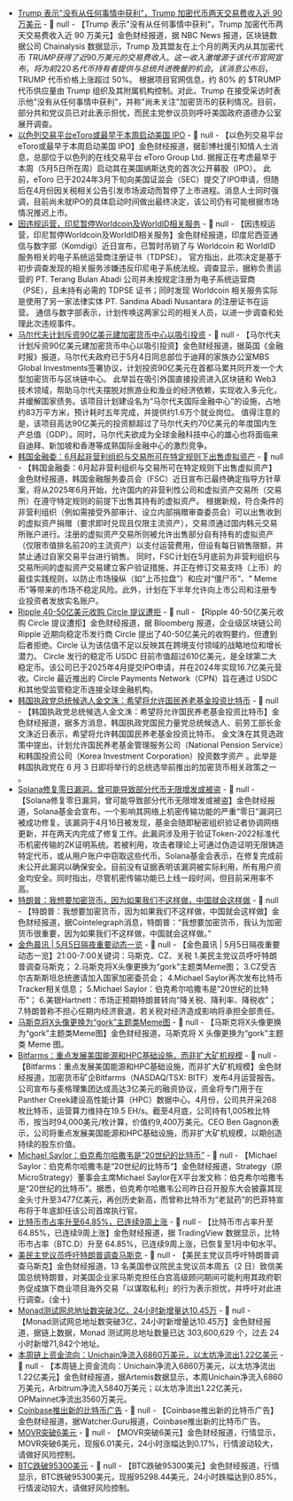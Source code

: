- [Trump 表示"没有从任何事情中获利"，Trump 加密代币两天交易费收入近 90 万美元](https://www.nbcnews.com/politics/trump-administration/fact-checking-donald-trumps-may-interview-meet-press-rcna203513) - 📰 null - 【Trump 表示"没有从任何事情中获利"，Trump 加密代币两天交易费收入近 90 万美元】金色财经报道，据 NBC News 报道，区块链数据公司 Chainalysis 数据显示，Trump 及其盟友在上个月的两天内从其加密代币 $TRUMP 获得了近 90 万美元的交易费收入。这一收入激增源于该代币官网宣布，将为前 220 名代币持有者提供与总统共进晚餐的机会。该消息公布后，$TRUMP 代币价格上涨超过 50%。 
根据项目官网信息，约 80% 的 $TRUMP 代币供应量由 Trump 组织及其附属机构控制。对此，Trump 在接受采访时表示他"没有从任何事情中获利"，并称"尚未关注"加密货币的获利情况。目前，部分共和党议员已对此表示担忧，而民主党参议员则呼吁美国政府道德办公室展开调查。
- [以色列交易平台eToro或最早于本周启动美国 IPO](https://www.bloomberg.com/news/articles/2025-05-02/etoro-is-said-to-weigh-launching-us-ipo-as-soon-as-next-week) - 📰 null - 【以色列交易平台eToro或最早于本周启动美国 IPO】金色财经报道，据彭博社援引知情人士消息，总部位于以色列的在线交易平台 eToro Group Ltd. 据报正在考虑最早于本周（5月5日所在周）启动其在美国纳斯达克的首次公开募股（IPO）。 
此前，eToro 已于2024年3月下旬向美国证监会（SEC）提交了IPO申请，但随后在4月份因关税相关公告引发市场波动而暂停了上市进程。消息人士同时强调，目前尚未就IPO的具体启动时间做出最终决定，该公司仍有可能根据市场情况推迟上市。
- [因违规运营，印尼暂停Worldcoin及WorldID相关服务](https://portal.komdigi.go.id/kanal-publik/berita-kini/9302) - 📰 null - 【因违规运营，印尼暂停Worldcoin及WorldID相关服务】金色财经报道，印度尼西亚通信与数字部（Komdigi）近日宣布，已暂时吊销了与 Worldcoin 和 WorldID 服务相关的电子系统运营商注册证书（TDPSE）。 
官方指出，此项决定是基于初步调查发现的相关服务涉嫌违反印尼电子系统法规。调查显示，据称负责运营的 PT. Terang Bulan Abadi 公司并未按规定注册为电子系统运营商（PSE），且未持有必需的 TDPSE 证书；同时发现 Worldcoin 相关服务实际是使用了另一家法律实体 PT. Sandina Abadi Nusantara 的注册证书在运营。 
通信与数字部表示，计划传唤这两家公司的相关人员，以进一步调查和处理此次违规事件。
- [马尔代夫计划斥资90亿美元建加密货币中心以吸引投资](https://cointelegraph.com/news/maldives-building-9-billion-crypto-hub) - 📰 null - 【马尔代夫计划斥资90亿美元建加密货币中心以吸引投资】金色财经报道，据英国《金融时报》报道，马尔代夫政府已于5月4日同总部位于迪拜的家族办公室MBS Global Investments签署协议，计划投资90亿美元在首都马累共同开发一个大型加密货币与区块链中心。 
此举旨在吸引外国直接投资进入区块链和 Web3 技术领域，帮助马尔代夫摆脱对旅游业和渔业的经济依赖，实现收入多元化，并缓解国家债务。该项目计划建设名为“马尔代夫国际金融中心”的设施，占地约83万平方米，预计耗时五年完成，并提供约1.6万个就业岗位。 
值得注意的是，该项目高达90亿美元的投资额超过了马尔代夫约70亿美元的年度国内生产总值（GDP）。同时，马尔代夫欲成为全球金融科技中心的雄心也将面临来自迪拜、新加坡和香港等成熟国际金融中心的激烈竞争。
- [韩国金融委：6月起非营利组织与交易所可在特定规则下出售虚拟资产](https://www.cryptopolitan.com/south-korea-nonprofits-exchanges-sell-crypto/) - 📰 null - 【韩国金融委：6月起非营利组织与交易所可在特定规则下出售虚拟资产】金色财经报道，韩国金融服务委员会（FSC）近日宣布已最终确定指导方针草案，将从2025年6月开始，允许国内的非营利性公司和虚拟资产交易所（交易所）在遵守特定规则的前提下出售其持有的虚拟资产。 
根据新规，符合条件的非营利组织（例如需接受外部审计、设立内部捐赠审查委员会）可以出售收到的虚拟资产捐赠（要求即时兑现且仅限主流资产），交易须通过国内韩元交易所账户进行。注册的虚拟资产交易所则被允许出售部分自有持有的虚拟资产（仅限市值排名前20的主流资产）以支付运营费用，但设有每日销售限额，并禁止通过自家交易平台进行销售。 
同时，FSC计划在5月底前为非营利组织与交易所间的虚拟资产交易建立客户验证措施，并正在修订交易支持（上币）的最佳实践规则，以防止市场操纵（如“上币拉盘”）和应对“僵尸币”、“ Meme 币”等带来的市场不稳定风险。此外，计划在下半年允许向上市公司和注册专业投资者发放实名账户。
- [Ripple 40-50亿美元收购 Circle 提议遭拒](https://www.crowdfundinsider.com/2025/05/239234-enterprise-blockchain-firm-ripples-bid-for-stablecoin-issuer-circle-falls-short/) - 📰 null - 【Ripple 40-50亿美元收购 Circle 提议遭拒】金色财经报道，据 Bloomberg 报道，企业级区块链公司 Ripple 近期向稳定币发行商 Circle 提出了40-50亿美元的收购要约，但遭到后者拒绝。Circle 认为该估值不足以反映其在跨境支付领域的战略地位和增长潜力。 
Circle 发行的稳定币 USDC 目前市值超过610亿美元，是全球第二大稳定币。该公司已于2025年4月提交IPO申请，并在2024年实现16.7亿美元营收。Circle 最近推出的 Circle Payments Network（CPN）旨在通过 USDC 和其他受监管稳定币连接全球金融机构。
- [韩国执政党总统候选人金文洙：希望将允许国民养老基金投资比特币](https://cryptonews.com/news/south-korean-presidential-hopeful-wants-to-let-state-pension-fund-buy-btc/) - 📰 null - 【韩国执政党总统候选人金文洙：希望将允许国民养老基金投资比特币】金色财经报道，据多方消息，韩国执政党国民力量党总统候选人、前劳工部长金文洙近日表示，希望将允许韩国国民养老基金投资比特币。 
金文洙在其竞选政策中提出，计划允许国民养老基金管理服务公司（National Pension Service）和韩国投资公司（Korea Investment Corporation）投资数字资产 。此举是韩国执政党在 6 月 3 日即将举行的总统选举前推出的加密货币相关政策之一 。
- [Solana修复零日漏洞，曾可能导致部分代币无限增发或被盗](https://www.theblock.co/post/353055/solana-validators-patch-zero-day-bug-that-could-have-led-to-unlimited-minting-of-certain-tokens) - 📰 null - 【Solana修复零日漏洞，曾可能导致部分代币无限增发或被盗】金色财经报道，Solana基金会宣布，一个影响其网络上机密传输功能的严重“零日”漏洞已被成功修复。该漏洞于4月16日被发现，基金会随即秘密组织验证者协调网络更新，并在两天内完成了修复工作。此漏洞涉及用于验证Token-2022标准代币机密传输的ZK证明系统。若被利用，攻击者理论上可通过伪造证明无限铸造特定代币，或从用户账户中窃取这些代币。Solana基金会表示，在修复完成前未公开此漏洞以确保安全。目前没有证据表明该漏洞被实际利用，所有用户资金均安全。同时指出，尽管机密传输功能已上线一段时间，但目前采用率不高。
- [特朗普：我想要加密货币，因为如果我们不这样做，中国就会这样做](https://x.com/Cointelegraph/status/1919172757704650948) - 📰 null - 【特朗普：我想要加密货币，因为如果我们不这样做，中国就会这样做】金色财经报道，据Cointelegraph消息，特朗普：“我想要加密货币，我认为加密货币很重要，因为如果我们不这样做，中国就会这样做。”
- [金色晨讯 | 5月5日隔夜重要动态一览]() - 📰 null - 【金色晨讯 | 5月5日隔夜重要动态一览】21:00-7:00关键词：马斯克、CZ、关税 
1.美民主党议员呼吁特朗普调查马斯克； 
2.马斯克将X头像更换为“gork”主题类Meme图； 
3.CZ受吉尔吉斯斯坦总统邀请加入国家加密委员会； 
4.Michael Saylor再次发布比特币Tracker相关信息； 
5.Michael Saylor：伯克希尔哈撒韦是“20世纪的比特币”； 
6.美银Hartnett：市场正预期特朗普转向“降关税、降利率、降税收”； 
7.特朗普称不担心任期内经济衰退，若关税对经济造成影响将承担全部责任。
- [马斯克将X头像更换为“gork”主题类Meme图]() - 📰 null - 【马斯克将X头像更换为“gork”主题类Meme图】金色财经报道，马斯克将 X 头像更换为“gork”主题类 Meme 图。
- [Bitfarms：重点发展美国能源和HPC基础设施，而非扩大矿机规模]() - 📰 null - 【Bitfarms：重点发展美国能源和HPC基础设施，而非扩大矿机规模】金色财经报道，加密货币矿企Bitfarms（NASDAQ/TSX: BITF）发布4月运营报告。公司宣布与麦格理集团达成高达3亿美元的融资协议，资金将专门用于在Panther Creek建设高性能计算（HPC）数据中心。4月份，公司共开采268枚比特币，运营算力维持在19.5 EH/s。截至4月底，公司持有1,005枚比特币，按当时94,000美元/枚计算，价值约9,400万美元。CEO Ben Gagnon表示，公司将重点发展美国能源和HPC基础设施，而非扩大矿机规模，以期创造持续的股东价值。
- [Michael Saylor：伯克希尔哈撒韦是“20世纪的比特币”](https://x.com/saylor/status/1918724197666136084) - 📰 null - 【Michael Saylor：伯克希尔哈撒韦是“20世纪的比特币”】金色财经报道，Strategy（原 MicroStrategy）董事会主席Michael Saylor在X平台发文称：伯克希尔哈撒韦是“20世纪的比特币”。据悉，伯克希尔哈撒韦公司昨日召开股东大会披露其现金头寸升至3477亿美元，再创历史新高，而曾称比特币为“老鼠药”的巴菲特宣布将于年底卸任该公司首席执行官。
- [比特币市占率升至64.85%，已连续9周上涨](https://www.tradingview.com/chart/?symbol=CRYPTOCAP%3ABTC.D) - 📰 null - 【比特币市占率升至64.85%，已连续9周上涨】金色财经报道，据 TradingView 数据显示，比特币市占率（BTC.D）升至 64.85%，已连续9周上涨，已恢复至1月中旬水平。
- [美民主党议员呼吁特朗普调查马斯克]() - 📰 null - 【美民主党议员呼吁特朗普调查马斯克】金色财经报道，13 名美国参议院民主党议员本周五（2 日）致信美国总统特朗普，对美国企业家马斯克担任白宫高级顾问期间可能利用其政府职务促成旗下商业项目海外交易「以谋取私利」的行为表示担忧，并呼吁对此进行调查。(金十)
- [Monad测试网总地址数突破3亿，24小时新增量达10.45万](https://testnet.monadexplorer.com/) - 📰 null - 【Monad测试网总地址数突破3亿，24小时新增量达10.45万】金色财经报道，据链上数据，Monad 测试网总地址数量已达 303,600,629 个，过去 24 小时新增71,842个地址。
- [本周链上资金流向：Unichain净流入6860万美元，以太坊净流出1.22亿美元]() - 📰 null - 【本周链上资金流向：Unichain净流入6860万美元，以太坊净流出1.22亿美元】金色财经报道，据Artemis数据显示，本周Unichain净流入6860万美元，Arbitrum净流入5840万美元；以太坊净流出1.22亿美元，OPMainnet净流出3560万美元。
- [Coinbase推出新的比特币广告](https://www.twitter.com/WatcherGuru/status/1919085832276701692) - 📰 null - 【Coinbase推出新的比特币广告】金色财经报道，据Watcher.Guru报道，Coinbase推出新的比特币广告。
- [MOVR突破6美元]() - 📰 null - 【MOVR突破6美元】金色财经报道，行情显示，MOVR突破6美元，现报6.01美元，24小时涨幅达到0.17%，行情波动较大，请做好风险控制。
- [BTC跌破95300美元]() - 📰 null - 【BTC跌破95300美元】金色财经报道，行情显示，BTC跌破95300美元，现报95298.44美元，24小时跌幅达到0.85%，行情波动较大，请做好风险控制。
